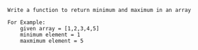     Write a function to return minimum and maximum in an array

    For Example:
        given array = [1,2,3,4,5]
        minimum element = 1
        maxmimum element = 5
